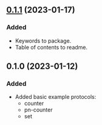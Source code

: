 ## [0.1.1](https://github.com/organicdesign/js-crdt-protocols/compare/v0.1.0...v0.1.1) (2023-01-17)

### Added

* Keywords to package.
* Table of contents to readme.

## 0.1.0 (2023-01-12)

### Added

* Added basic example protocols:
  * counter
  * pn-counter
  * set

